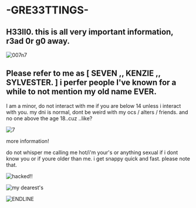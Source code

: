 # -GRE33TTINGS-


H33ll0.
this is all very important  information, r3ad 0r g0 away.  
-
![007n7](https://cdn.discordapp.com/attachments/1422161217870368863/1423850494073245716/91d417c164962c8c16f6f69dbb3edba4.jpg?ex=68e1cf9b&is=68e07e1b&hm=56354851f21681eb34249ca562abe17fd939a5accfdc6202fe89f0b1268dbfc6&)
  
Please refer to me as [ SEVEN ,, KENZIE ,, SYLVESTER.  ] i perfer people I've known for a while to not mention my old name EVER. 
-------------------------------------------------------------------------------------------------
I am a minor, do not interact with me if you are below 14 unless i interact with you. 
my dni is normal, dont be weird with my ocs / alters / friends. and no one above the age 18..cuz ..like?


![7](https://cdn.discordapp.com/attachments/1418042815778394236/1420728918402404403/Untitled24_20250925040107.png?ex=68d6746a&is=68d522ea&hm=445ed68e676660f7bfc74a2d92015982a472f6a7e346b3dcacf5ae9e2632424a&](https://cdn.discordapp.com/attachments/1422161217870368863/1423850494442475630/3562ac4c0d457217a41ede91854d2edf.jpg?ex=68e1cf9b&is=68e07e1b&hm=f1b4995ca232c745c5d9d3dd358012b9ce12521cf1a582b3418854f201f91a9c&))

more information! 

do not whisper me calling me hot/i'm your's or anything sexual if i dont know you or if youre older than me.
i get snappy quick and fast. please note that.

![hacked!!](https://cdn.discordapp.com/attachments/1422161217870368863/1423883571780648980/02bcec400182f9aeb4fa6fb137c62f67.jpg?ex=68e1ee69&is=68e09ce9&hm=1470e369e4e7b9f5bdb077ec0f5dc352f8e19dbb7cb41c54eae821fdd8d97ddd&)


![my dearest's](https://cdn.discordapp.com/attachments/1422161217870368863/1423850493834166312/7f54d823015080a71ab86fae89e49b69.jpg?ex=68e1cf9b&is=68e07e1b&hm=84b551902b0d95aa98bd1916545580b260d912c5f7d46b51c707636393724783&)

![ENDLINE](https://cdn.discordapp.com/attachments/1422161217870368863/1423850492894773258/317735e106bf3f8705a5f62680992ca5_1.jpg?ex=68e1cf9b&is=68e07e1b&hm=e3f0f52d2c35fdbc571a3ff8048916c68334572197b6b1ed7f6cd62e28db1732&)

